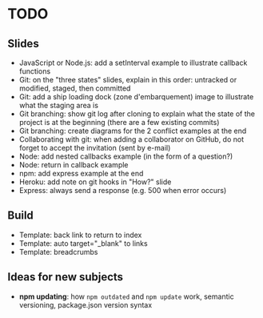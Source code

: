 # TODO



## Slides

* JavaScript or Node.js: add a setInterval example to illustrate callback functions
* Git: on the "three states" slides, explain in this order: untracked or modified, staged, then committed
* Git: add a ship loading dock (zone d'embarquement) image to illustrate what the staging area is
* Git branching: show git log after cloning to explain what the state of the project is at the beginning (there are a few existing commits)
* Git branching: create diagrams for the 2 conflict examples at the end
* Collaborating with git: when adding a collaborator on GitHub, do not forget to accept the invitation (sent by e-mail)
* Node: add nested callbacks example (in the form of a question?)
* Node: return in callback example
* npm: add express example at the end
* Heroku: add note on git hooks in "How?" slide
* Express: always send a response (e.g. 500 when error occurs)



## Build

* Template: back link to return to index
* Template: auto target="\_blank" to links
* Template: breadcrumbs



## Ideas for new subjects

* **npm updating**: how `npm outdated` and `npm update` work, semantic versioning, package.json version syntax
